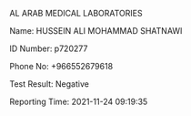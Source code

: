 AL ARAB MEDICAL LABORATORIES

Name: HUSSEIN ALI MOHAMMAD SHATNAWI

ID Number: p720277

Phone No: +966552679618 

Test Result: Negative

Reporting Time: 2021-11-24 09:19:35

